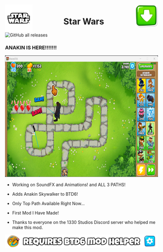 <a href="https://github.com/AnakinSkywalker066/StarWarsMod/releases/download/newest/StarWarsMod.dll">
    <img align="left" alt="Icon" height="90" src="Icon.png">
    <img align="right" alt="Download" height="75" src="https://raw.githubusercontent.com/gurrenm3/BTD-Mod-Helper/master/BloonsTD6%20Mod%20Helper/Resources/DownloadBtn.png">
</a>

<h1 align="center">Star Wars</h1>
<img alt="GitHub all releases" src="https://img.shields.io/github/downloads/AnakinSkywalker066/StarWarsMod/total?label=Total%20Dowloads">

### ANAKIN IS HERE!!!!!!!
<img alt="Screenshot" height="400" src="Assets/image.png"/>

- Working on SoundFX and Animations! and ALL 3 PATHS!

- Adds Anakin Skywalker to BTD6!

- Only Top Path Available Right Now...

- First Mod I Have Made!

- Thanks to everyone on the 1330 Studios Discord server who helped me make this mod.

[![Requires BTD6 Mod Helper](https://raw.githubusercontent.com/gurrenm3/BTD-Mod-Helper/master/banner.png)](https://github.com/gurrenm3/BTD-Mod-Helper#readme)
